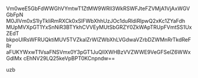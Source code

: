 Vm0weE5GbFdWWGhVYmtwT1ZtMW9WRll3WkRSWFJteFZVMjA1VjAxWGVGbFpN
M0JIVm0xS1IyTkliRmRXCk0xSlFWbXhhUzJOc1duRldiRlpwQ2xKc1ZYaFdh
MUpMVXpGT1YxSnNiR3BTYkhCVVEyMUtSbGRZY0ZkWApTRUpFVmtSS1UxZEdT
bkpoUlRsWFRUQktiMUV5TVZkalZrWlZWbXhLVGdwaVZrbDZWMnRrTkdReFRr
aFUKYWxwT1VsaFNSVmx0Y3pGT1JuQllXWHBzVVZWWE9VeGFSelZ6WWxGdlMx
cEhNV29LQ25keVpBPT0KCnpndw==

uzb